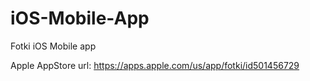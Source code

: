 # iOS-Mobile-App
Fotki iOS Mobile app

Apple AppStore url:
https://apps.apple.com/us/app/fotki/id501456729

